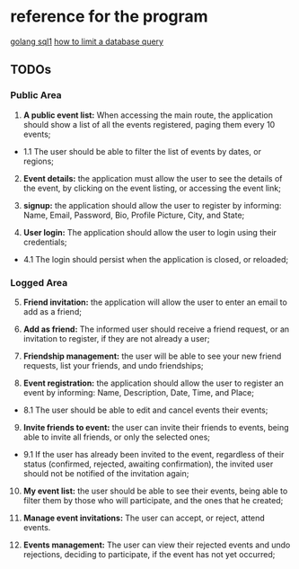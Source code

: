 # reference for the program

[golang sql1](https://flaviocopes.com/golang-sql-database/)
[how to limit a database query](https://gist.github.com/ssokolow/262503)

## TODOs

### Public Area

1. __A public event list:__ When accessing the main route, the application should show a list of all the events registered, paging them every 10 events;

- 1.1 The user should be able to filter the list of events by dates, or regions;

2. __Event details:__ the application must allow the user to see the details of the event, by clicking on the event listing, or accessing the event link;

3. __signup:__ the application should allow the user to register by informing: Name, Email, Password, Bio, Profile Picture, City, and State;

4. __User login:__ The application should allow the user to login using their credentials;

- 4.1 The login should persist when the application is closed, or reloaded;

### Logged Area

5. __Friend invitation:__ the application will allow the user to enter an email to add as a friend;

6. __Add as friend:__ The informed user should receive a friend request, or an invitation to register, if they are not already a user;

7. __Friendship management:__ the user will be able to see your new friend requests, list your friends, and undo friendships;

8. __Event registration:__ the application should allow the user to register an event by informing: Name, Description, Date, Time, and Place;

- 8.1 The user should be able to edit and cancel events their events;

9. __Invite friends to event:__ the user can invite their friends to events, being able to invite all friends, or only the selected ones;

- 9.1 If the user has already been invited to the event, regardless of their status (confirmed, rejected, awaiting confirmation), the invited user should not be notified of the invitation again;

10. __My event list:__ the user should be able to see their events, being able to filter them by those who will participate, and the ones that he created;

11. __Manage event invitations:__ The user can accept, or reject, attend events.

12. __Events management:__ The user can view their rejected events and undo rejections, deciding to participate, if the event has not yet occurred;

